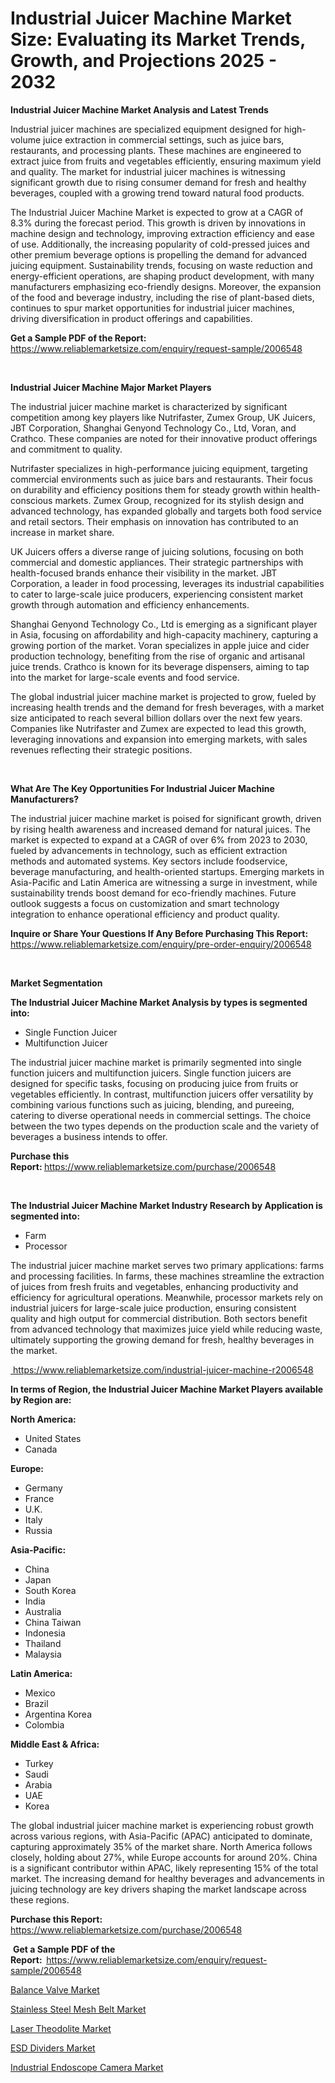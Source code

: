 <p><h1>Industrial Juicer Machine Market Size: Evaluating its Market Trends, Growth, and Projections 2025 - 2032</h1></p><p><strong>Industrial Juicer Machine Market Analysis and Latest Trends</strong></p>
<p><p>Industrial juicer machines are specialized equipment designed for high-volume juice extraction in commercial settings, such as juice bars, restaurants, and processing plants. These machines are engineered to extract juice from fruits and vegetables efficiently, ensuring maximum yield and quality. The market for industrial juicer machines is witnessing significant growth due to rising consumer demand for fresh and healthy beverages, coupled with a growing trend toward natural food products.</p><p>The Industrial Juicer Machine Market is expected to grow at a CAGR of 8.3% during the forecast period. This growth is driven by innovations in machine design and technology, improving extraction efficiency and ease of use. Additionally, the increasing popularity of cold-pressed juices and other premium beverage options is propelling the demand for advanced juicing equipment. Sustainability trends, focusing on waste reduction and energy-efficient operations, are shaping product development, with many manufacturers emphasizing eco-friendly designs. Moreover, the expansion of the food and beverage industry, including the rise of plant-based diets, continues to spur market opportunities for industrial juicer machines, driving diversification in product offerings and capabilities.</p></p>
<p><strong>Get a Sample PDF of the Report:&nbsp;</strong> <a href="https://www.reliablemarketsize.com/enquiry/request-sample/2006548?utm_campaign=1895&utm_medium=2&utm_source=Github&utm_content=ia&utm_term=10042025&utm_id=industrial-juicer-machine">https://www.reliablemarketsize.com/enquiry/request-sample/2006548</a></p>
<p>&nbsp;</p>
<p><strong>Industrial Juicer Machine Major Market Players</strong></p>
<p><p>The industrial juicer machine market is characterized by significant competition among key players like Nutrifaster, Zumex Group, UK Juicers, JBT Corporation, Shanghai Genyond Technology Co., Ltd, Voran, and Crathco. These companies are noted for their innovative product offerings and commitment to quality.</p><p>Nutrifaster specializes in high-performance juicing equipment, targeting commercial environments such as juice bars and restaurants. Their focus on durability and efficiency positions them for steady growth within health-conscious markets. Zumex Group, recognized for its stylish design and advanced technology, has expanded globally and targets both food service and retail sectors. Their emphasis on innovation has contributed to an increase in market share.</p><p>UK Juicers offers a diverse range of juicing solutions, focusing on both commercial and domestic appliances. Their strategic partnerships with health-focused brands enhance their visibility in the market. JBT Corporation, a leader in food processing, leverages its industrial capabilities to cater to large-scale juice producers, experiencing consistent market growth through automation and efficiency enhancements.</p><p>Shanghai Genyond Technology Co., Ltd is emerging as a significant player in Asia, focusing on affordability and high-capacity machinery, capturing a growing portion of the market. Voran specializes in apple juice and cider production technology, benefiting from the rise of organic and artisanal juice trends. Crathco is known for its beverage dispensers, aiming to tap into the market for large-scale events and food service.</p><p>The global industrial juicer machine market is projected to grow, fueled by increasing health trends and the demand for fresh beverages, with a market size anticipated to reach several billion dollars over the next few years. Companies like Nutrifaster and Zumex are expected to lead this growth, leveraging innovations and expansion into emerging markets, with sales revenues reflecting their strategic positions.</p></p>
<p>&nbsp;</p>
<p><strong>What Are The Key Opportunities For Industrial Juicer Machine Manufacturers?</strong></p>
<p><p>The industrial juicer machine market is poised for significant growth, driven by rising health awareness and increased demand for natural juices. The market is expected to expand at a CAGR of over 6% from 2023 to 2030, fueled by advancements in technology, such as efficient extraction methods and automated systems. Key sectors include foodservice, beverage manufacturing, and health-oriented startups. Emerging markets in Asia-Pacific and Latin America are witnessing a surge in investment, while sustainability trends boost demand for eco-friendly machines. Future outlook suggests a focus on customization and smart technology integration to enhance operational efficiency and product quality.</p></p>
<p><strong>Inquire or Share Your Questions If Any Before Purchasing This Report:</strong> <a href="https://www.reliablemarketsize.com/enquiry/pre-order-enquiry/2006548?utm_campaign=1895&utm_medium=2&utm_source=Github&utm_content=ia&utm_term=10042025&utm_id=industrial-juicer-machine">https://www.reliablemarketsize.com/enquiry/pre-order-enquiry/2006548</a></p>
<p>&nbsp;</p>
<p><strong>Market Segmentation</strong></p>
<p><strong>The Industrial Juicer Machine Market Analysis by types is segmented into:</strong></p>
<p><ul><li>Single Function Juicer</li><li>Multifunction Juicer</li></ul></p>
<p><p>The industrial juicer machine market is primarily segmented into single function juicers and multifunction juicers. Single function juicers are designed for specific tasks, focusing on producing juice from fruits or vegetables efficiently. In contrast, multifunction juicers offer versatility by combining various functions such as juicing, blending, and pureeing, catering to diverse operational needs in commercial settings. The choice between the two types depends on the production scale and the variety of beverages a business intends to offer.</p></p>
<p><strong>Purchase this Report:&nbsp;</strong><a href="https://www.reliablemarketsize.com/purchase/2006548?utm_campaign=1895&utm_medium=2&utm_source=Github&utm_content=ia&utm_term=10042025&utm_id=industrial-juicer-machine">https://www.reliablemarketsize.com/purchase/2006548</a></p>
<p>&nbsp;</p>
<p><strong>The Industrial Juicer Machine Market Industry Research by Application is segmented into:</strong></p>
<p><ul><li>Farm</li><li>Processor</li></ul></p>
<p><p>The industrial juicer machine market serves two primary applications: farms and processing facilities. In farms, these machines streamline the extraction of juices from fresh fruits and vegetables, enhancing productivity and efficiency for agricultural operations. Meanwhile, processor markets rely on industrial juicers for large-scale juice production, ensuring consistent quality and high output for commercial distribution. Both sectors benefit from advanced technology that maximizes juice yield while reducing waste, ultimately supporting the growing demand for fresh, healthy beverages in the market.</p></p>
<p><a href="https://www.reliablemarketsize.com/industrial-juicer-machine-r2006548?utm_campaign=1895&utm_medium=2&utm_source=Github&utm_content=ia&utm_term=10042025&utm_id=industrial-juicer-machine">&nbsp;https://www.reliablemarketsize.com/industrial-juicer-machine-r2006548</a></p>
<p><strong>In terms of Region, the Industrial Juicer Machine Market Players available by Region are:</strong></p>
<p>
    <p> <strong> North America: </strong>
        <ul>
            <li>United States</li>
            <li>Canada</li>
        </ul>
        </p> 
    <p> <strong> Europe: </strong>
        <ul>
            <li>Germany</li>
            <li>France</li>
            <li>U.K.</li>
            <li>Italy</li>
            <li>Russia</li>
        </ul>
        </p> 
    <p> <strong> Asia-Pacific: </strong>
        <ul>
            <li>China</li>
            <li>Japan</li>
            <li>South Korea</li>
            <li>India</li>
            <li>Australia</li>
            <li>China Taiwan</li>
            <li>Indonesia</li>
            <li>Thailand</li>
            <li>Malaysia</li>
        </ul>
        </p> 
    <p> <strong> Latin America: </strong>
        <ul>
            <li>Mexico</li>
            <li>Brazil</li>
            <li>Argentina Korea</li>
            <li>Colombia</li>
        </ul>
        </p> 
    <p> <strong> Middle East & Africa: </strong>
        <ul>
            <li>Turkey</li>
            <li>Saudi</li>
            <li>Arabia</li>
            <li>UAE</li>
            <li>Korea</li>
        </ul>
    </p>
    </p>
<p><p>The global industrial juicer machine market is experiencing robust growth across various regions, with Asia-Pacific (APAC) anticipated to dominate, capturing approximately 35% of the market share. North America follows closely, holding about 27%, while Europe accounts for around 20%. China is a significant contributor within APAC, likely representing 15% of the total market. The increasing demand for healthy beverages and advancements in juicing technology are key drivers shaping the market landscape across these regions.</p></p>
<p><strong>Purchase this Report: </strong><a href="https://www.reliablemarketsize.com/purchase/2006548?utm_campaign=1895&utm_medium=2&utm_source=Github&utm_content=ia&utm_term=10042025&utm_id=industrial-juicer-machine">https://www.reliablemarketsize.com/purchase/2006548</a></p>
<p>&nbsp;<strong>Get a Sample PDF of the Report:&nbsp;&nbsp;</strong><a href="https://www.reliablemarketsize.com/enquiry/request-sample/2006548?utm_campaign=1895&utm_medium=2&utm_source=Github&utm_content=ia&utm_term=10042025&utm_id=industrial-juicer-machine">https://www.reliablemarketsize.com/enquiry/request-sample/2006548</a></p>
<p><strong></strong></p>
<p><p><a href="https://github.com/gripeluigstt/Market-Research-Report-List-1/blob/main/balance-valve-market.md?utm_campaign=1895&utm_medium=2&utm_source=Github&utm_content=ia&utm_term=10042025&utm_id=industrial-juicer-machine">Balance Valve Market</a></p><p><a href="https://github.com/rvadencho/Market-Research-Report-List-1/blob/main/stainless-steel-mesh-belt-market.md?utm_campaign=1895&utm_medium=2&utm_source=Github&utm_content=ia&utm_term=10042025&utm_id=industrial-juicer-machine">Stainless Steel Mesh Belt Market</a></p><p><a href="https://github.com/obajimlaweh59/Market-Research-Report-List-1/blob/main/laser-theodolite-market.md?utm_campaign=1895&utm_medium=2&utm_source=Github&utm_content=ia&utm_term=10042025&utm_id=industrial-juicer-machine">Laser Theodolite Market</a></p><p><a href="https://github.com/minakibanov/Market-Research-Report-List-1/blob/main/esd-dividers-market.md?utm_campaign=1895&utm_medium=2&utm_source=Github&utm_content=ia&utm_term=10042025&utm_id=industrial-juicer-machine">ESD Dividers Market</a></p><p><a href="https://github.com/muoioconzej8/Market-Research-Report-List-1/blob/main/industrial-endoscope-camera-market.md?utm_campaign=1895&utm_medium=2&utm_source=Github&utm_content=ia&utm_term=10042025&utm_id=industrial-juicer-machine">Industrial Endoscope Camera Market</a></p></p>